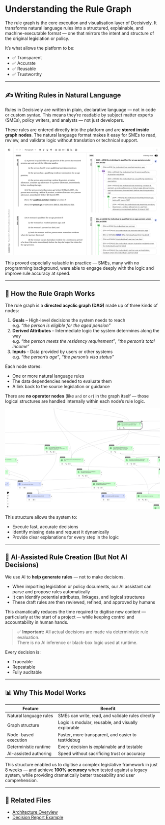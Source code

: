 # Understanding the Rule Graph

The rule graph is the core execution and visualisation layer of Decisively. It transforms natural language rules into a structured, explainable, and machine-executable format — one that mirrors the intent and structure of the original legislation or policy.

It’s what allows the platform to be:
- ✅ Transparent
- ✅ Accurate
- ✅ Reusable
- ✅ Trustworthy

---

## ✍️ Writing Rules in Natural Language

Rules in Decisively are written in plain, declarative language — not in code or custom syntax. This means they’re readable by subject matter experts (SMEs), policy writers, and analysts — not just developers.

These rules are entered directly into the platform and are **stored inside graph nodes**. The natural language format makes it easy for SMEs to read, review, and validate logic without translation or technical support.

![Rule Authoring UI](screenshots/residency-documents.png)  

This proved especially valuable in practice — SMEs, many with no programming background, were able to engage deeply with the logic and improve rule accuracy at speed.

---

## 🔧 How the Rule Graph Works

The rule graph is a **directed acyclic graph (DAG)** made up of three kinds of nodes:

1. **Goals** – High-level decisions the system needs to reach  
   e.g. *“the person is eligible for the aged pension”*
2. **Derived Attributes** – Intermediate logic the system determines along the way  
   e.g. *“the person meets the residency requirement”*, *“the person’s total income”*
3. **Inputs** – Data provided by users or other systems  
   e.g. *“the person’s age”*, *“the person’s visa status”*

Each node stores:
- One or more natural language rules
- The data dependencies needed to evaluate them
- A link back to the source legislation or guidance

There are **no operator nodes** (like `and` or `or`) in the graph itself — those logical structures are handled internally within each node’s rule logic.

![Rule Graph](screenshots/rule-graph.png)

This structure allows the system to:
- Execute fast, accurate decisions
- Identify missing data and request it dynamically
- Provide clear explanations for every step in the logic

---

## 🤖 AI-Assisted Rule Creation (But Not AI Decisions)

We use AI to **help generate rules** — not to make decisions.

- When importing legislation or policy documents, our AI assistant can parse and propose rules automatically
- It can identify potential attributes, linkages, and logical structures
- These draft rules are then reviewed, refined, and approved by humans

This dramatically reduces the time required to digitise new content — particularly at the start of a project — while keeping control and accountability in human hands.

> ✅ **Important:** All actual decisions are made via deterministic rule evaluation.  
> There is no AI inference or black-box logic used at runtime.

Every decision is:
- Traceable
- Repeatable
- Fully auditable

---

## 📊 Why This Model Works

| Feature                | Benefit                                                 |
|------------------------|----------------------------------------------------------|
| Natural language rules | SMEs can write, read, and validate rules directly       |
| Graph structure        | Logic is modular, reusable, and visually explorable     |
| Node-based execution   | Faster, more transparent, and easier to test/debug      |
| Deterministic runtime  | Every decision is explainable and testable              |
| AI-assisted authoring  | Speed without sacrificing trust or accuracy             |

This structure enabled us to digitise a complex legislative framework in just 8 weeks — and achieve **100% accuracy** when tested against a legacy system, while providing dramatically better traceability and user comprehension.

---

## 📎 Related Files

- [Architecture Overview](architecture-overview.md)
- [Decision Report Example](../assets/sample.decision.report.json)